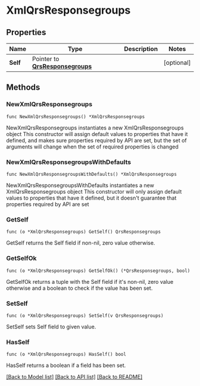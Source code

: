 # XmlQrsResponsegroups

## Properties

Name | Type | Description | Notes
------------ | ------------- | ------------- | -------------
**Self** | Pointer to [**QrsResponsegroups**](QrsResponsegroups.md) |  | [optional] 

## Methods

### NewXmlQrsResponsegroups

`func NewXmlQrsResponsegroups() *XmlQrsResponsegroups`

NewXmlQrsResponsegroups instantiates a new XmlQrsResponsegroups object
This constructor will assign default values to properties that have it defined,
and makes sure properties required by API are set, but the set of arguments
will change when the set of required properties is changed

### NewXmlQrsResponsegroupsWithDefaults

`func NewXmlQrsResponsegroupsWithDefaults() *XmlQrsResponsegroups`

NewXmlQrsResponsegroupsWithDefaults instantiates a new XmlQrsResponsegroups object
This constructor will only assign default values to properties that have it defined,
but it doesn't guarantee that properties required by API are set

### GetSelf

`func (o *XmlQrsResponsegroups) GetSelf() QrsResponsegroups`

GetSelf returns the Self field if non-nil, zero value otherwise.

### GetSelfOk

`func (o *XmlQrsResponsegroups) GetSelfOk() (*QrsResponsegroups, bool)`

GetSelfOk returns a tuple with the Self field if it's non-nil, zero value otherwise
and a boolean to check if the value has been set.

### SetSelf

`func (o *XmlQrsResponsegroups) SetSelf(v QrsResponsegroups)`

SetSelf sets Self field to given value.

### HasSelf

`func (o *XmlQrsResponsegroups) HasSelf() bool`

HasSelf returns a boolean if a field has been set.


[[Back to Model list]](../README.md#documentation-for-models) [[Back to API list]](../README.md#documentation-for-api-endpoints) [[Back to README]](../README.md)


